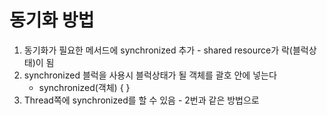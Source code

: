 # 동기화 방법
1. 동기화가 필요한 메서드에 synchronized 추가 - shared resource가 락(블럭상태)이 됨  
2. synchronized 블럭을 사용시 블럭상태가 될 객체를 괄호 안에 넣는다  
   - synchronized(객체) { }
3. Thread쪽에 synchronized를 할 수 있음 - 2번과 같은 방법으로
